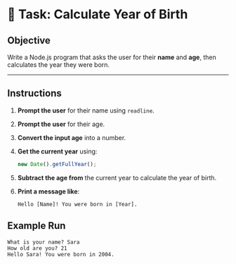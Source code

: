 # 📅 Task: Calculate Year of Birth

## Objective

Write a Node.js program that asks the user for their **name** and **age**, then calculates the year they were born.

---

## Instructions

1. **Prompt the user** for their name using `readline`.
2. **Prompt the user** for their age.
3. **Convert the input age** into a number.
4. **Get the current year** using:
   ```js
   new Date().getFullYear();
   ```
5. **Subtract the age from** the current year to calculate the year of birth.

6. **Print a message like**:
   ```
   Hello [Name]! You were born in [Year].
   ```

## Example Run

```
What is your name? Sara
How old are you? 21
Hello Sara! You were born in 2004.
```
